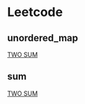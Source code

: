 # Leetcode


## unordered_map
[TWO SUM](https://github.com/chbyang/Leetcode/blob/master/code/0001TwoSum.h) 

## sum
[TWO SUM](https://github.com/chbyang/Leetcode/blob/master/code/0001TwoSum.h) 
